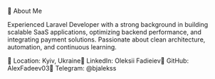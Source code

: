📌 About Me

Experienced Laravel Developer with a strong background in building scalable SaaS applications, optimizing backend performance, and integrating payment solutions. Passionate about clean architecture, automation, and continuous learning.

🔹 Location: Kyiv, Ukraine🔹 LinkedIn: Oleksii Fadieiev🔹 GitHub: AlexFadeev03🔹 Telegram: @bjalekss
